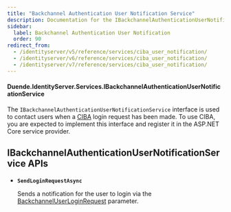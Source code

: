 ```yaml
---
title: "Backchannel Authentication User Notification Service"
description: Documentation for the IBackchannelAuthenticationUserNotificationService interface which is used to notify users when a CIBA login request has been made.
sidebar:
  label: Backchannel Authentication User Notification
  order: 90
redirect_from:
  - /identityserver/v5/reference/services/ciba_user_notification/
  - /identityserver/v6/reference/services/ciba_user_notification/
  - /identityserver/v7/reference/services/ciba_user_notification/
---
```


#### Duende.IdentityServer.Services.IBackchannelAuthenticationUserNotificationService

The `IBackchannelAuthenticationUserNotificationService` interface is used to contact users when
a [CIBA](/identityserver/ui/ciba) login request has been made.
To use CIBA, you are expected to implement this interface and register it in the ASP.NET Core service provider.

## IBackchannelAuthenticationUserNotificationService APIs

* **`SendLoginRequestAsync`**

  Sends a notification for the user to login via
  the [BackchannelUserLoginRequest](/identityserver/reference/models/ciba-login-request/) parameter.
